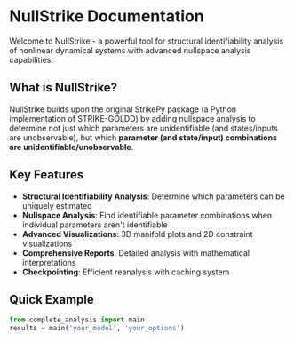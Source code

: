 # NullStrike Documentation

Welcome to NullStrike - a powerful tool for structural identifiability analysis of nonlinear dynamical systems with advanced nullspace analysis capabilities.

## What is NullStrike?

NullStrike builds upon the original StrikePy package (a Python implementation of STRIKE-GOLDD) by adding nullspace analysis to determine not just which parameters are unidentifiable (and states/inputs are unobservable), but which **parameter (and state/input) combinations are unidentifiable/unobservable**.

## Key Features

- **Structural Identifiability Analysis**: Determine which parameters can be uniquely estimated
- **Nullspace Analysis**: Find identifiable parameter combinations when individual parameters aren't identifiable
- **Advanced Visualizations**: 3D manifold plots and 2D constraint visualizations
- **Comprehensive Reports**: Detailed analysis with mathematical interpretations
- **Checkpointing**: Efficient reanalysis with caching system

## Quick Example

```python
from complete_analysis import main
results = main('your_model', 'your_options')
